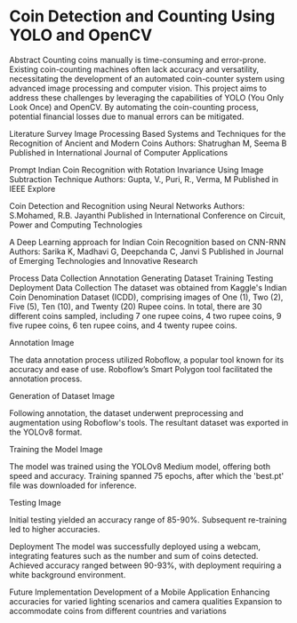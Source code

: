 # Coin Detection and Counting Using YOLO and OpenCV

Abstract
Counting coins manually is time-consuming and error-prone. Existing coin-counting machines often lack accuracy and versatility, necessitating the development of an automated coin-counter system using advanced image processing and computer vision. This project aims to address these challenges by leveraging the capabilities of YOLO (You Only Look Once) and OpenCV. By automating the coin-counting process, potential financial losses due to manual errors can be mitigated.

Literature Survey
Image Processing Based Systems and Techniques for the Recognition of Ancient and Modern Coins
Authors: Shatrughan M, Seema B Published in International Journal of Computer Applications

Prompt Indian Coin Recognition with Rotation Invariance Using Image Subtraction Technique
Authors: Gupta, V., Puri, R., Verma, M Published in IEEE Explore

Coin Detection and Recognition using Neural Networks
Authors: S.Mohamed, R.B. Jayanthi Published in International Conference on Circuit, Power and Computing Technologies

A Deep Learning approach for Indian Coin Recognition based on CNN-RNN
Authors: Sarika K, Madhavi G, Deepchanda C, Janvi S Published in Journal of Emerging Technologies and Innovative Research

Process
Data Collection
Annotation
Generating Dataset
Training
Testing
Deployment
Data Collection
The dataset was obtained from Kaggle's Indian Coin Denomination Dataset (ICDD), comprising images of One (1), Two (2), Five (5), Ten (10), and Twenty (20) Rupee coins. In total, there are 30 different coins sampled, including 7 one rupee coins, 4 two rupee coins, 9 five rupee coins, 6 ten rupee coins, and 4 twenty rupee coins.

Annotation
Image

The data annotation process utilized Roboflow, a popular tool known for its accuracy and ease of use. Roboflow’s Smart Polygon tool facilitated the annotation process.

Generation of Dataset
Image

Following annotation, the dataset underwent preprocessing and augmentation using Roboflow's tools. The resultant dataset was exported in the YOLOv8 format.

Training the Model
Image

The model was trained using the YOLOv8 Medium model, offering both speed and accuracy. Training spanned 75 epochs, after which the 'best.pt' file was downloaded for inference.

Testing
Image

Initial testing yielded an accuracy range of 85-90%. Subsequent re-training led to higher accuracies.

Deployment
The model was successfully deployed using a webcam, integrating features such as the number and sum of coins detected. Achieved accuracy ranged between 90-93%, with deployment requiring a white background environment.

Future Implementation
Development of a Mobile Application Enhancing accuracies for varied lighting scenarios and camera qualities Expansion to accommodate coins from different countries and variations

